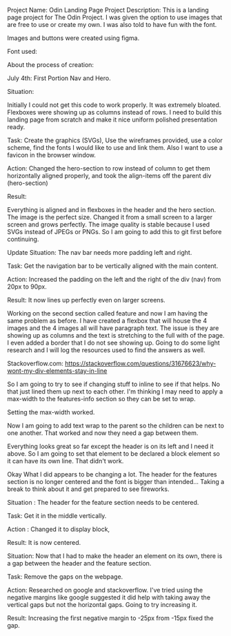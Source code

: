 Project Name: Odin Landing Page
Project Description: This is a landing page project for The Odin Project.
I was given the option to use images that are free to use or create my own. I was also told to have fun with the font.

Images and buttons were created using figma.

Font used: 

About the process of creation: 

July 4th: First Portion Nav and Hero.

Situation: 

Initially I could not get this code to work properly. It was extremely bloated. Flexboxes were showing up as columns instead of rows. I need to build this landing page from scratch and make it nice uniform polished presentation ready.

Task: 
Create the graphics (SVGs), Use the wireframes provided, use a color scheme, find the fonts I would like to use and link them. Also I want to use a favicon in the browser window.


Action: Changed the hero-section to row instead of column to get them horizontally aligned properly, and took the align-items off the parent div (hero-section)


Result: 

Everything is aligned and in flexboxes in the header and the hero section.
The image is the perfect size. Changed it from a small screen to a larger screen and grows perfectly. The image quality is stable because I used SVGs instead of JPEGs or PNGs. So I am going to add this to git first before continuing.

Update 
Situation: The nav bar needs more padding left and right.

Task: Get the navigation bar to be vertically aligned with the main content.

Action: Increased the padding on the left and the right of the div (nav) from 20px to 90px.

Result: It now lines up perfectly even on larger screens. 


Working on the second section called feature and now I am having the same problem as before. I have created a flexbox that will house the 4 images and the 4 images all will have paragraph text. The issue is they are showing up as columns and the text is stretching to the full with of the page. I even added a border that I do not see showing up. Going to do some light research and I will log the resources used to find the answers as well. 

Stackoverflow.com: https://stackoverflow.com/questions/31676623/why-wont-my-div-elements-stay-in-line

So I am going to try to see if changing stuff to inline to see if that helps.
No that just lined them up next to each other. I'm thinking I may need to apply a max-width to the features-info section so they can be set to wrap.

Setting the max-width worked.

Now I am going to add text wrap to the parent so the children can be next to one another. That worked and now they need a gap between them.


Everything looks great so far except the header is on its left and I need it above. So I am going to set that element to be declared a block element so it can have its own line. That didn't work.

Okay What I did appears to be changing a lot. The header for the features section is no longer centered and the font is bigger than intended... Taking a break to think about it and get prepared to see fireworks. 

Situation : The header for the feature section needs to be centered.

Task: Get it in the middle vertically.

Action : Changed it to display block,

Result: 
It is now centered.


Situation: Now that I had to make the header an element on its own, there is a gap between the header and the feature section. 

Task: Remove the gaps on the webpage.

Action: Researched on google and stackoverflow. I've tried using the negative margins like google suggested it did help with taking away the vertical gaps but not the horizontal gaps. Going to try increasing it.

Result: 
Increasing the first negative margin to -25px from -15px fixed the gap.
